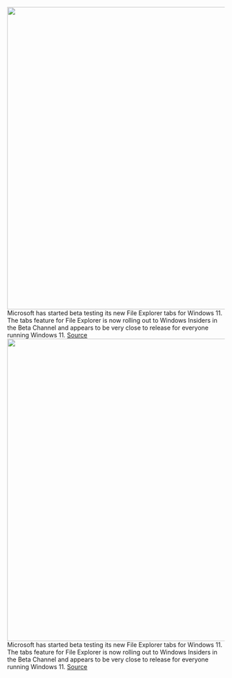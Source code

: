 <img src='https://cdn.vox-cdn.com/thumbor/Kj5Qv_a4nT8BOfwWE26ZDXfxfOk=/0x0:2004x1290/1200x800/filters:focal(842x485:1162x805)/cdn.vox-cdn.com/uploads/chorus_image/image/70971988/FE_Tabs_Nav_Hero.0.png' width='700px' /><br/>
Microsoft has started beta testing its new File Explorer tabs for Windows 11. The tabs feature for File Explorer is now rolling out to Windows Insiders in the Beta Channel and appears to be very close to release for everyone running Windows 11.
<a href='https://www.theverge.com/2022/6/13/23166341/microsoft-windows-11-file-explorer-tabs-beta-testing'> Source <a/><img src='https://cdn.vox-cdn.com/thumbor/Kj5Qv_a4nT8BOfwWE26ZDXfxfOk=/0x0:2004x1290/1200x800/filters:focal(842x485:1162x805)/cdn.vox-cdn.com/uploads/chorus_image/image/70971988/FE_Tabs_Nav_Hero.0.png' width='700px' /><br/>
Microsoft has started beta testing its new File Explorer tabs for Windows 11. The tabs feature for File Explorer is now rolling out to Windows Insiders in the Beta Channel and appears to be very close to release for everyone running Windows 11.
<a href='https://www.theverge.com/2022/6/13/23166341/microsoft-windows-11-file-explorer-tabs-beta-testing'> Source <a/>